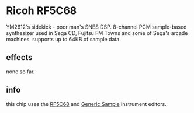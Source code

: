 # Ricoh RF5C68

YM2612's sidekick - poor man's SNES DSP. 8-channel PCM sample-based synthesizer used in Sega CD, Fujitsu FM Towns and some of Sega's arcade machines. supports up to 64KB of sample data.

## effects

none so far.

## info

this chip uses the [RF5C68](../4-instrument/rf5c68.md) and [Generic Sample](../4-instrument/sample.md) instrument editors.
